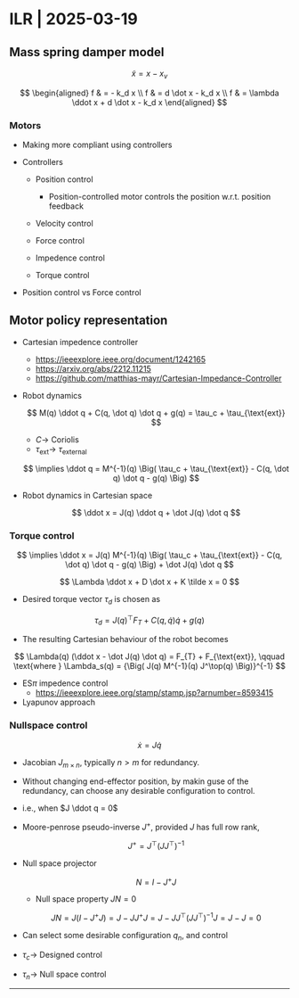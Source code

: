 # ILR | 2025-03-19

## Mass spring damper model

$$
\tilde x = x - x_v
$$

$$
\begin{aligned}
f & = - k_d x \\
f & = d \dot x - k_d x \\
f & = \lambda \ddot x + d \dot x - k_d x
\end{aligned}
$$

### Motors

- Making more compliant using controllers

- Controllers

  - Position control
    - Position-controlled motor controls the position w.r.t. position feedback

  - Velocity control

  - Force control

  - Impedence control

  - Torque control

- Position control vs Force control

## Motor policy representation

- Cartesian impedence controller

  - <https://ieeexplore.ieee.org/document/1242165>
  - <https://arxiv.org/abs/2212.11215>
  - <https://github.com/matthias-mayr/Cartesian-Impedance-Controller>

- Robot dynamics

  $$
  M(q) \ddot q + C(q, \dot q) \dot q + g(q) = \tau_c + \tau_{\text{ext}}
  $$

  - $C \to$ Coriolis
  - $\tau_{\text{ext}} \to$ $\tau_{\text{external}}$

  $$
  \implies \ddot q = M^{-1}(q) \Big( \tau_c + \tau_{\text{ext}} - C(q, \dot q) \dot q - g(q) \Big)
  $$

- Robot dynamics in Cartesian space

  $$
  \ddot x = J(q) \ddot q + \dot J(q) \dot q
  $$

### Torque control

$$
\implies
\ddot x = J(q) M^{-1}(q) \Big( \tau_c + \tau_{\text{ext}} - C(q, \dot q) \dot q - g(q) \Big) + \dot J(q) \dot q
$$

$$
\Lambda \ddot x + D \dot x + K \tilde x = 0
$$

- Desired torque vector $\tau_d$ is chosen as

$$
\tau_d = J(q)^\top F_{T} + C(q, \dot q) \dot q + g(q)
$$

- The resulting Cartesian behaviour of the robot becomes

$$
\Lambda(q) (\ddot x - \dot J(q) \dot q) = F_{T} + F_{\text{ext}}, \qquad \text{where } \Lambda_s(q) = {\Big( J(q) M^{-1}(q) J^\top(q) \Big)}^{-1}
$$

- ES$\pi$ impedence control
  - <https://ieeexplore.ieee.org/stamp/stamp.jsp?arnumber=8593415>
- Lyapunov approach

### Nullspace control

$$
\dot x = J \dot q
$$

- Jacobian $J_{m \times n}$, typically $n > m$ for redundancy.

- Without changing end-effector position, by makin guse of the redundancy, can choose any desirable configuration to control.

- i.e., when $J \ddot q = 0$

- Moore-penrose pseudo-inverse $J^+$, provided $J$ has full row rank,

  $$
  J^+ = J^\top {(J J^\top)}^{-1}
  $$

- Null space projector

  $$
  N = I - J^+ J
  $$

  - Null space property $J N = 0$

  $$
  J N = J(I - J^+ J) = J - J J^+ J = J - J J^\top {(J J^\top)}^{-1} J = J - J = 0
  $$

-  Can select some desirable configuration $q_n$, and control
- $\tau_c \to$ Designed control
- $\tau_n \to$ Null space control

---

